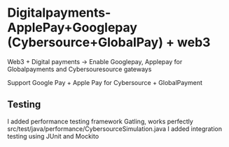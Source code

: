 # Digitalpayments-ApplePay+Googlepay (Cybersource+GlobalPay) + web3

Web3 + Digital payments -> Enable Googlepay, Applepay for Globalpayments and  Cybersouresource gateways


Support Google Pay + Apple Pay for Cybersource + GlobalPayment


## Testing

I added performance testing framework Gatling, works perfectly src/test/java/performance/CybersourceSimulation.java 
I added integration testing using JUnit and Mockito

